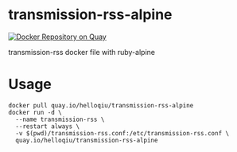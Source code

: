 # transmission-rss-alpine

[![Docker Repository on Quay](https://quay.io/repository/helloqiu/transmission-rss-alpine/status "Docker Repository on Quay")](https://quay.io/repository/helloqiu/transmission-rss-alpine)

transmission-rss docker file with ruby-alpine

# Usage
```
docker pull quay.io/helloqiu/transmission-rss-alpine
docker run -d \
  --name transmission-rss \
  --restart always \
  -v $(pwd)/transmission-rss.conf:/etc/transmission-rss.conf \
  quay.io/helloqiu/transmission-rss-alpine
```
